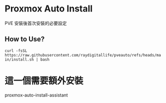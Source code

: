 # Proxmox Auto Install

PVE 安裝後首次安裝的必要設定

## How to Use?

`curl -fsSL https://raw.githubusercontent.com/raydigitallife/pveauto/refs/heads/main/install.sh | bash`

# 這一個需要額外安裝
proxmox-auto-install-assistant
